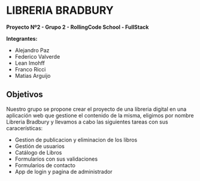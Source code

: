 # LIBRERIA BRADBURY
**Proyecto Nº2 - Grupo 2 - RollingCode School - FullStack**

**Integrantes:**
  - Alejandro Paz
  - Federico Valverde
  - Lean Imohff
  - Franco Ricci
  - Matias Arguijo


## Objetivos
Nuestro grupo se propone crear el proyecto de una libreria digital en una aplicación web que gestione el contenido de la misma, eligimos por nombre Libreria Bradbury y llevamos a cabo las siguientes tareas con sus caracerísticas:
- Gestion de publicacion y eliminacion de los libros
- Gestión de usuarios
- Catálogo de Libros
- Formularios con sus validaciones
- Formularios de contacto
- App de login y pagina de administrador


